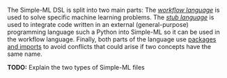 The Simple-ML DSL is split into two main parts: The _[workflow language](./Workflow-Language)_ is used to solve specific machine learning problems. The _[stub language](./Stub-Language)_ is used to integrate code written in an external (general-purpose) programming language such a Python into Simple-ML so it can be used in the workflow language. Finally, both parts of the language use [packages and imports](./Packages-and-Imports) to avoid conflicts that could arise if two concepts have the same name.

**TODO:** Explain the two types of Simple-ML files